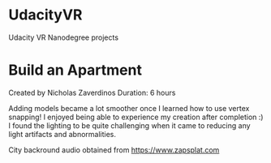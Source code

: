# UdacityVR
Udacity VR Nanodegree projects

# Build an Apartment

Created by Nicholas Zaverdinos
Duration: 6 hours

Adding models became a lot smoother once I learned how to use vertex snapping!
I enjoyed being able to experience my creation after completion :)
I found the lighting to be quite challenging when it came to reducing any light artifacts and abnormalities.

City backround audio obtained from https://www.zapsplat.com